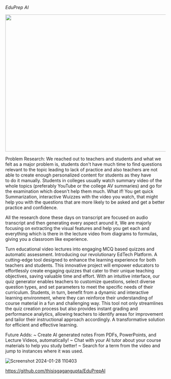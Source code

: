 *EduPrep AI*

<img src="https://github.com/thisisgagangupta/EduPrepAI/assets/93258623/270fe776-a702-4143-8b8e-c444239b90f3" width="680" height="430"> <br>


Problem Research: We reached out to teachers and students and what we felt as a major problem is, students don't have much time to find questions relevant to the topic leading to lack of practice and also teachers are not able to create enough personalized content for students as they have to do it manually.
Students in colleges usually watch summary video of the whole topics (preferably YouTube or the college AV summaries) and go for the examination which doesn't help them much. What if! You get quick Summarization, interactive Wuizzes with the video you watch, that might help you with the questions that are more likely to be asked and get a better practice and confidence.

All the research done these days on transcript are focused on audio transcript and then generating every aspect around it, We are majorly focusing on extracting the visual features and help you get each and everything which is there in the lecture video from diagrams to formulas, giving you a classroom like experience.

Turn educational video lectures into engaging MCQ based quizzes and automatic assessment.
Introducing our revolutionary EdTech Platform. A cutting-edge tool designed to enhance the learning experience for both teachers and students. This innovative project will empower educators to effortlessly create engaging quizzes that cater to their unique teaching objectives, saving valuable time and effort. With an intuitive interface, our quiz generator enables teachers to customize questions, select diverse question types, and set parameters to meet the specific needs of their curriculum. Students, in turn, benefit from a dynamic and interactive learning environment, where they can reinforce their understanding of course material in a fun and challenging way. This tool not only streamlines the quiz creation process but also provides instant grading and performance analytics, allowing teachers to identify areas for improvement and tailor their instructional approach accordingly. A transformative solution for efficient and effective learning.



Future Adds:
*~* Create AI generated notes From PDFs, PowerPoints, and Lecture Videos, automatically!
~ Chat with your AI tutor about your course materials to help you study better!
~ Search for a term from the video and jump to instances where it was used.


![Screenshot 2024-01-28 110403](https://github.com/thisisgagangupta/EduPrepAI/assets/93258623/3220f406-3aa8-478c-b266-69fe12386c32)

https://github.com/thisisgagangupta/EduPrepAI
